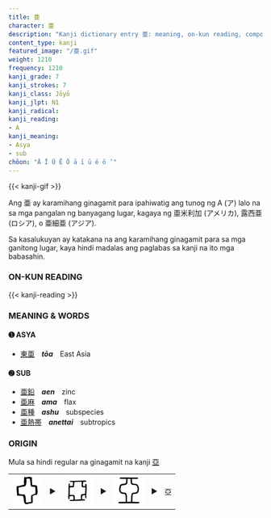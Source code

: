 ```yaml
---
title: 亜
character: 亜
description: "Kanji dictionary entry 亜: meaning, on-kun reading, compounds, origin, related kanji"
content_type: kanji
featured_image: "/亜.gif"
weight: 1210
frequency: 1210
kanji_grade: 7
kanji_strokes: 7
kanji_class: Jōyō
kanji_jlpt: N1
kanji_radical: 
kanji_reading: 
- A
kanji_meaning:
- Asya
- sub
chōon: "Ā Ī Ū Ē Ō ā ī ū ē ō ’"
---
```

{{< kanji-gif >}}

Ang 亜 ay karamihang ginagamit para ipahiwatig ang tunog ng A (ア) lalo na sa mga pangalan ng banyagang lugar, kagaya ng 亜米利加 (アメリカ), 露西亜 (ロシア), o 亜細亜 (アジア).

Sa kasalukuyan ay katakana na ang karamihang ginagamit para sa mga ganitong lugar, kaya hindi madalas ang paglabas sa kanji na ito mga babasahin.

### ON-KUN READING

[//]: # (Don't edit the line below. ON-KUN READING code is automatically generated.)
{{< kanji-reading >}}

### MEANING & WORDS

#### ➊ **ASYA**
  - [東](../東)[亜](../亜)　***tōa***　East Asia
  
#### ➋ **SUB**
  - [亜](../亜)[鉛](../鉛)　***aen***　zinc
  - [亜](../亜)[麻](../麻)　***ama***　flax
  - [亜](../亜)[種](../種)　***ashu***　subspecies
  - [亜](../亜)[熱](../熱)[帯](../帯)　***anettai***　subtropics

### ORIGIN

Mula sa hindi regular na ginagamit na kanji [亞](../亞)

<table class="kanji-table"><tr><td>
<img src="60px-亞-oracle.svg.png">
</td><td>▶</td><td>
<img src="60px-亞-bronze.svg.png">
</td><td>▶</td><td>
<img src="60px-亞-seal.svg.png">
</td><td>▶</td>
<td class="kanji-origin">亞</td>
</tr></table>
